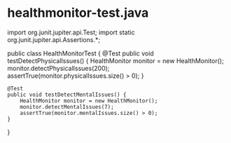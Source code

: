 # healthmonitor-test.java
import org.junit.jupiter.api.Test;
import static org.junit.jupiter.api.Assertions.*;

public class HealthMonitorTest {
    @Test
    public void testDetectPhysicalIssues() {
        HealthMonitor monitor = new HealthMonitor();
        monitor.detectPhysicalIssues(200);
        assertTrue(monitor.physicalIssues.size() > 0);
    }

    @Test
    public void testDetectMentalIssues() {
        HealthMonitor monitor = new HealthMonitor();
        monitor.detectMentalIssues(7);
        assertTrue(monitor.mentalIssues.size() > 0);
    }
}
